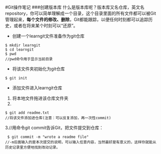 #Git操作笔记
###创建版本库
什么是版本库呢？版本库又名仓库，英文名repository，你可以简单理解成一个目录，这个目录里面的所有文件都可以被Git管理起来，**每个文件的修改、删除**，Git都能跟踪，以便任何时刻都可以追踪历史，或者在将来某个时刻可以“还原”。
- 创建一个learngit文件准备作为git仓库
```
$ mkdir learngit
$ cd learngit
$ pwd
//pwd命令用于显示当前目录
```
- 将该文件夹初始化为git仓库
``` 
$ git init
```
- 添加文件进入learngit仓库
1. 将本地文件拖进该仓库文件夹
2. 
``` 
$ git add readme.txt
//将该文件添加进仓库(注意：可以反复添加，再一次性commit)
```
3.//用命令git commit告诉Git，把文件提交到仓库：
```
 $ git commit -m "wrote a readme file"
//-m后面输入的是本次提交的说明，可以输入任意内容，当然最好是有意义的，这样你就能从历史记录里方便地找到改动记录。
```

